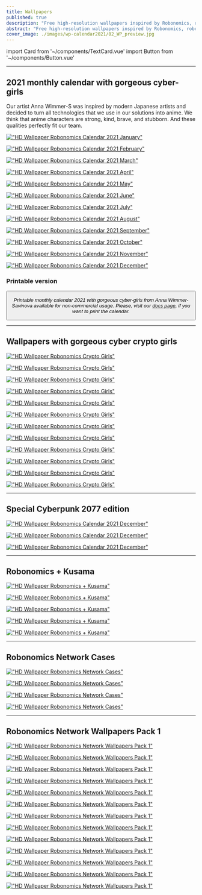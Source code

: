 ```yaml
---
title: Wallpapers
published: true
description: "Free high-resolution wallpapers inspired by Robonomics, robotics, cyberpunk, blockchain innovations. These HD images are free to use for personal usage."
abstract: "Free high-resolution wallpapers inspired by Robonomics, robotics, cyberpunk, blockchain innovations worthy of your mobile and desktop screens."
cover_image: ./images/wp-calendar2021/02_WP_preview.jpg
---
```

import Card from '~/components/TextCard.vue'
import Button from '~/components/Button.vue'

---
## 2021 monthly calendar with gorgeous cyber-girls

<section class="layout__text">

Our artist Anna Wimmer-S was inspired by modern Japanese artists and decided to turn all technologies that we use in our solutions into anime. We think that anime characters are strong, kind, brave, and stubborn. And these qualities perfectly fit our team.

</section>

<section class="grid-3 animate-inside" v-in-viewport.once> 

[!["HD Wallpaper Robonomics Calendar 2021 January"](./images/wp-calendar2021/01_WP_preview.jpg)](https://static.robonomics.network/wallpapers/calendar2021/01_WP.jpg)

[!["HD Wallpaper Robonomics Calendar 2021 February"](./images/wp-calendar2021/02_WP_preview.jpg)](https://static.robonomics.network/wallpapers/calendar2021/02_WP.jpg)

[!["HD Wallpaper Robonomics Calendar 2021 March"](./images/wp-calendar2021/03_WP_preview.jpg)](https://static.robonomics.network/wallpapers/calendar2021/03_WP.jpg)

[!["HD Wallpaper Robonomics Calendar 2021 April"](./images/wp-calendar2021/04_WP_preview.jpg)](https://static.robonomics.network/wallpapers/calendar2021/04_WP.jpg)

[!["HD Wallpaper Robonomics Calendar 2021 May"](./images/wp-calendar2021/05_WP_preview.jpg)](https://static.robonomics.network/wallpapers/calendar2021/05_WP.jpg)

[!["HD Wallpaper Robonomics Calendar 2021 June"](./images/wp-calendar2021/06_WP_preview.jpg)](https://static.robonomics.network/wallpapers/calendar2021/06_WP.jpg)

[!["HD Wallpaper Robonomics Calendar 2021 July"](./images/wp-calendar2021/07_WP_preview.jpg)](https://static.robonomics.network/wallpapers/calendar2021/07_WP.jpg)

[!["HD Wallpaper Robonomics Calendar 2021 August"](./images/wp-calendar2021/08_WP_preview.jpg)](https://static.robonomics.network/wallpapers/calendar2021/08_WP.jpg)

[!["HD Wallpaper Robonomics Calendar 2021 September"](./images/wp-calendar2021/09_WP_preview.jpg)](https://static.robonomics.network/wallpapers/calendar2021/09_WP.jpg)

[!["HD Wallpaper Robonomics Calendar 2021 October"](./images/wp-calendar2021/10_WP_preview.jpg)](https://static.robonomics.network/wallpapers/calendar2021/10_WP.jpg)

[!["HD Wallpaper Robonomics Calendar 2021 November"](./images/wp-calendar2021/11_WP_preview.jpg)](https://static.robonomics.network/wallpapers/calendar2021/11_WP.jpg)

[!["HD Wallpaper Robonomics Calendar 2021 December"](./images/wp-calendar2021/12_WP_preview.jpg)](https://static.robonomics.network/wallpapers/calendar2021/12_WP.jpg)


</section>


<section class="layout__text_small align-left">

<Card :image="'/assets/docs-calendar2021.jpg'" :link="'/community#docs'" :imageSize="'big'">

### Printable version

<Button :link="'/community#docs'" :label="'Download'" :button="'primary'"/>

*Printable monthly calendar 2021 with gorgeous cyber-girls from Anna Wimmer-Savinova available for non-commercial usage. Please, visit our [docs page](/community#docs), if you want to print the calendar.*



</Card>

</section>



---
## Wallpapers with gorgeous cyber crypto girls

<section class="grid-3 animate-inside" v-in-viewport.once>

[!["HD Wallpaper Robonomics Crypto Girls"](./images/wp-girls2021/01-robonomics.network-wallpaper-girls_preview.jpg)](https://static.robonomics.network/wallpapers/girls2021/01-robonomics.network-wallpaper-girls.jpg)

[!["HD Wallpaper Robonomics Crypto Girls"](./images/wp-girls2021/02-robonomics.network-wallpaper-girls_preview.jpg)](https://static.robonomics.network/wallpapers/girls2021/02-robonomics.network-wallpaper-girls.jpg)

[!["HD Wallpaper Robonomics Crypto Girls"](./images/wp-girls2021/03-robonomics.network-wallpaper-girls_preview.jpg)](https://static.robonomics.network/wallpapers/girls2021/03-robonomics.network-wallpaper-girls.jpg)

[!["HD Wallpaper Robonomics Crypto Girls"](./images/wp-girls2021/04-robonomics.network-wallpaper-girls_preview.jpg)](https://static.robonomics.network/wallpapers/girls2021/04-robonomics.network-wallpaper-girls.jpg)

[!["HD Wallpaper Robonomics Crypto Girls"](./images/wp-girls2021/05-robonomics.network-wallpaper-girls_preview.jpg)](https://static.robonomics.network/wallpapers/girls2021/05-robonomics.network-wallpaper-girls.jpg)

[!["HD Wallpaper Robonomics Crypto Girls"](./images/wp-girls2021/06-robonomics.network-wallpaper-girls_preview.jpg)](https://static.robonomics.network/wallpapers/girls2021/06-robonomics.network-wallpaper-girls.jpg)

[!["HD Wallpaper Robonomics Crypto Girls"](./images/wp-girls2021/07-robonomics.network-wallpaper-girls_preview.jpg)](https://static.robonomics.network/wallpapers/girls2021/07-robonomics.network-wallpaper-girls.jpg)

[!["HD Wallpaper Robonomics Crypto Girls"](./images/wp-girls2021/08-robonomics.network-wallpaper-girls_preview.jpg)](https://static.robonomics.network/wallpapers/girls2021/08-robonomics.network-wallpaper-girls.jpg)

[!["HD Wallpaper Robonomics Crypto Girls"](./images/wp-girls2021/09-robonomics.network-wallpaper-girls_preview.jpg)](https://static.robonomics.network/wallpapers/girls2021/09-robonomics.network-wallpaper-girls.jpg)

[!["HD Wallpaper Robonomics Crypto Girls"](./images/wp-girls2021/10-robonomics.network-wallpaper-girls_preview.jpg)](https://static.robonomics.network/wallpapers/girls2021/10-robonomics.network-wallpaper-girls.jpg)

[!["HD Wallpaper Robonomics Crypto Girls"](./images/wp-girls2021/11-robonomics.network-wallpaper-girls_preview.jpg)](https://static.robonomics.network/wallpapers/girls2021/11-robonomics.network-wallpaper-girls.jpg)

[!["HD Wallpaper Robonomics Crypto Girls"](./images/wp-girls2021/12-robonomics.network-wallpaper-girls_preview.jpg)](https://static.robonomics.network/wallpapers/girls2021/12-robonomics.network-wallpaper-girls.jpg)

</section>


---

## Special Cyberpunk 2077 edition

<section class="layout__text animate-inside" v-in-viewport.once>

[!["HD Wallpaper Robonomics Calendar 2021 December"](./images/wp-cyberpunk2077/01-wallpaper-cyberpunk2077-robonomics_network.jpg)](https://static.robonomics.network/wallpapers/cyberpunk2077/01-wallpaper-cyberpunk2077-robonomics_network.jpg)

[!["HD Wallpaper Robonomics Calendar 2021 December"](./images/wp-cyberpunk2077/02-wallpaper-cyberpunk2077-robonomics_network.jpg)](https://static.robonomics.network/wallpapers/cyberpunk2077/02-wallpaper-cyberpunk2077-robonomics_network.jpg)

[!["HD Wallpaper Robonomics Calendar 2021 December"](./images/wp-cyberpunk2077/03-wallpaper-cyberpunk2077-robonomics_network.jpg)](https://static.robonomics.network/wallpapers/cyberpunk2077/03-wallpaper-cyberpunk2077-robonomics_network.jpg)

</section>


---

## Robonomics + Kusama

<section class="layout__text animate-inside grid-3" v-in-viewport.once>

[!["HD Wallpaper Robonomics + Kusama"](./images/wp-kusama/wallpaper_KUSAMA_1.jpg)](https://static.robonomics.network/wallpapers/wp-kusama/wallpaper_KUSAMA_1.jpg)

[!["HD Wallpaper Robonomics + Kusama"](./images/wp-kusama/wallpaper_KUSAMA_2.jpg)](https://static.robonomics.network/wallpapers/wp-kusama/wallpaper_KUSAMA_2.jpg)

[!["HD Wallpaper Robonomics + Kusama"](./images/wp-kusama/wallpaper_KUSAMA_3.jpg)](https://static.robonomics.network/wallpapers/wp-kusama/wallpaper_KUSAMA_3.jpg)

[!["HD Wallpaper Robonomics + Kusama"](./images/wp-kusama/wallpaper_KUSAMA_4.jpg)](https://static.robonomics.network/wallpapers/wp-kusama/wallpaper_KUSAMA_4.jpg)

[!["HD Wallpaper Robonomics + Kusama"](./images/wp-kusama/wallpaper_KUSAMA_5.jpg)](https://static.robonomics.network/wallpapers/wp-kusama/wallpaper_KUSAMA_5.jpg)

</section>

---

## Robonomics Network Cases

<section class="animate-inside grid-4" v-in-viewport.once>

[!["HD Wallpaper Robonomics Network Cases"](./images/wp-cases/wallpaper_Air_3.jpg)](https://static.robonomics.network/wallpapers/wp-cases/wallpaper_Air_3.jpg)

[!["HD Wallpaper Robonomics Network Cases"](./images/wp-cases/wallpaper_Air_4.jpg)](https://static.robonomics.network/wallpapers/wp-cases/wallpaper_Air_4.jpg)

[!["HD Wallpaper Robonomics Network Cases"](./images/wp-cases/wallpaper_Fuji_2.jpg)](https://static.robonomics.network/wallpapers/wp-cases/wallpaper_Fuji_2.jpg)

[!["HD Wallpaper Robonomics Network Cases"](./images/wp-cases/wallpaper_Fuji.jpg)](https://static.robonomics.network/wallpapers/wp-cases/wallpaper_Fuji.jpg)

</section>


---

## Robonomics Network Wallpapers Pack 1

<section class="animate-inside grid-3" v-in-viewport.once>

[!["HD Wallpaper Robonomics Network Wallpapers Pack 1"](./images/wp-robonomics-pack1/wallpaper_robonomics_1.jpg)](https://static.robonomics.network/wallpapers/wp-robonomics-pack1/wallpaper_robonomics_1.jpg)

[!["HD Wallpaper Robonomics Network Wallpapers Pack 1"](./images/wp-robonomics-pack1/wallpaper_robonomics_2.jpg)](https://static.robonomics.network/wallpapers/wp-robonomics-pack1/wallpaper_robonomics_2.jpg)

[!["HD Wallpaper Robonomics Network Wallpapers Pack 1"](./images/wp-robonomics-pack1/wallpaper_robonomics_3.jpg)](https://static.robonomics.network/wallpapers/wp-robonomics-pack1/wallpaper_robonomics_3.jpg)

[!["HD Wallpaper Robonomics Network Wallpapers Pack 1"](./images/wp-robonomics-pack1/wallpaper_robonomics_4.jpg)](https://static.robonomics.network/wallpapers/wp-robonomics-pack1/wallpaper_robonomics_4.jpg)

[!["HD Wallpaper Robonomics Network Wallpapers Pack 1"](./images/wp-robonomics-pack1/wallpaper_robonomics_5.jpg)](https://static.robonomics.network/wallpapers/wp-robonomics-pack1/wallpaper_robonomics_5.jpg)

[!["HD Wallpaper Robonomics Network Wallpapers Pack 1"](./images/wp-robonomics-pack1/wallpaper_robonomics_6.jpg)](https://static.robonomics.network/wallpapers/wp-robonomics-pack1/wallpaper_robonomics_6.jpg)

[!["HD Wallpaper Robonomics Network Wallpapers Pack 1"](./images/wp-robonomics-pack1/wallpaper_robonomics_7.jpg)](https://static.robonomics.network/wallpapers/wp-robonomics-pack1/wallpaper_robonomics_7.jpg)

[!["HD Wallpaper Robonomics Network Wallpapers Pack 1"](./images/wp-robonomics-pack1/wallpaper_robonomics_8.jpg)](https://static.robonomics.network/wallpapers/wp-robonomics-pack1/wallpaper_robonomics_8.jpg)

[!["HD Wallpaper Robonomics Network Wallpapers Pack 1"](./images/wp-robonomics-pack1/wallpaper_robonomics_9.jpg)](https://static.robonomics.network/wallpapers/wp-robonomics-pack1/wallpaper_robonomics_9.jpg)

[!["HD Wallpaper Robonomics Network Wallpapers Pack 1"](./images/wp-robonomics-pack1/wallpaper_robonomics_10.jpg)](https://static.robonomics.network/wallpapers/wp-robonomics-pack1/wallpaper_robonomics_10.jpg)

[!["HD Wallpaper Robonomics Network Wallpapers Pack 1"](./images/wp-robonomics-pack1/wallpaper_robonomics_11.jpg)](https://static.robonomics.network/wallpapers/wp-robonomics-pack1/wallpaper_robonomics_11.jpg)

[!["HD Wallpaper Robonomics Network Wallpapers Pack 1"](./images/wp-robonomics-pack1/wallpaper_robonomics_12.jpg)](https://static.robonomics.network/wallpapers/wp-robonomics-pack1/wallpaper_robonomics_12.jpg)

[!["HD Wallpaper Robonomics Network Wallpapers Pack 1"](./images/wp-robonomics-pack1/wallpaper_robonomics_13.jpg)](https://static.robonomics.network/wallpapers/wp-robonomics-pack1/wallpaper_robonomics_13.jpg)

</section>